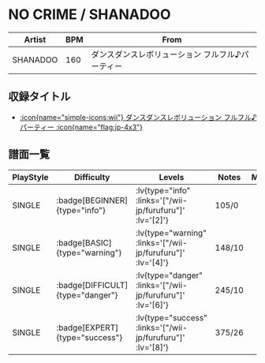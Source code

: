 # NO CRIME / SHANADOO

|Artist|BPM|From|
|------|---|----|
|SHANADOO|160|ダンスダンスレボリューション フルフル♪パーティー|

## 収録タイトル

- [ :icon{name="simple-icons:wii"} ダンスダンスレボリューション フルフル♪パーティー :icon{name="flag:jp-4x3"} ](/wii-jp/furufuru)

## 譜面一覧

|PlayStyle|Difficulty|Levels|Notes|Movie|
|---------|----------|------|-----|-----|
|SINGLE| :badge[BEGINNER]{type="info"} | :lv{type="info" :links='["/wii-jp/furufuru"]' :lv='[2]'} |105/0||
|SINGLE| :badge[BASIC]{type="warning"} | :lv{type="warning" :links='["/wii-jp/furufuru"]' :lv='[4]'} |148/10||
|SINGLE| :badge[DIFFICULT]{type="danger"} | :lv{type="danger" :links='["/wii-jp/furufuru"]' :lv='[6]'} |245/10||
|SINGLE| :badge[EXPERT]{type="success"} | :lv{type="success" :links='["/wii-jp/furufuru"]' :lv='[8]'} |375/26||
